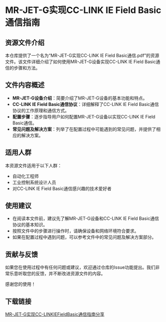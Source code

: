 # MR-JET-G实现CC-LINK IE Field Basic通信指南

## 资源文件介绍

本仓库提供了一个名为“MR-JET-G实现CC-LINK IE Field Basic通信.pdf”的资源文件。该文件详细介绍了如何使用MR-JET-G设备实现CC-LINK IE Field Basic通信的步骤和方法。

## 文件内容概述

- **MR-JET-G设备介绍**：简要介绍了MR-JET-G设备的基本功能和特点。
- **CC-LINK IE Field Basic通信协议**：详细解释了CC-LINK IE Field Basic通信协议的工作原理和通信方式。
- **配置步骤**：逐步指导用户如何配置MR-JET-G设备以实现CC-LINK IE Field Basic通信。
- **常见问题及解决方案**：列举了在配置过程中可能遇到的常见问题，并提供了相应的解决方案。

## 适用人群

本资源文件适用于以下人群：

- 自动化工程师
- 工业控制系统设计人员
- 对CC-LINK IE Field Basic通信感兴趣的技术爱好者

## 使用建议

- 在阅读本文件前，建议先了解MR-JET-G设备和CC-LINK IE Field Basic通信协议的基本知识。
- 按照文件中的步骤进行操作时，请确保设备和网络环境符合要求。
- 如果在配置过程中遇到问题，可以参考文件中的常见问题及解决方案部分。

## 贡献与反馈

如果您在使用过程中有任何问题或建议，欢迎通过仓库的Issue功能提出。我们非常乐意听取您的反馈，并不断改进资源文件的内容。

感谢您的使用！

## 下载链接

[MR-JET-G实现CC-LINKIEFieldBasic通信指南分享](https://pan.quark.cn/s/d835553fe252)